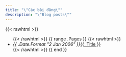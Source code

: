 ```yaml
---
title: "\"Các bài đăng\""
description: "\"Blog posts\""
---
```


{{< rawhtml >}}
<ul class="blog-posts">
{{< /rawhtml >}}
{{ range .Pages }}
{{< rawhtml >}}
<li><span><i><time datetime="{{ .Date.Format "2006-01-02T15:04:05.000Z" }}">{{ .Date.Format "2 Jan 2006" }}</time></i></span><a href="{{ .Permalink }}">{{ .Title }}</a></li>
{{< /rawhtml >}}
{{ end }}
</ul>